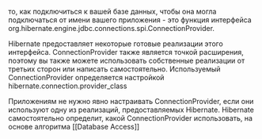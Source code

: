 то, как подключиться к вашей базе данных, чтобы она могла подключаться от имени вашего приложения - это функция интерфейса org.hibernate.engine.jdbc.connections.spi.ConnectionProvider.

Hibernate предоставляет некоторые готовые реализации этого интерфейса. ConnectionProvider также является точкой расширения, поэтому вы также можете использовать собственные реализации от третьих сторон или написать самостоятельно. Используемый ConnectionProvider определяется настройкой hibernate.connection.provider_class

Приложениям не нужно явно настраивать ConnectionProvider, если они используют одну из реализаций, предоставляемых Hibernate. Hibernate самостоятельно определит, какой ConnectionProvider использовать, на основе алгоритма
[[Database Access]]